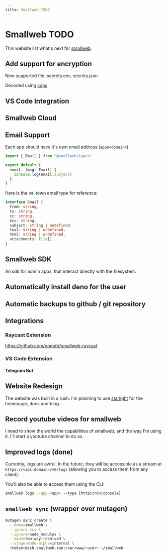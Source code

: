 ```yaml
---
title: Smallweb TODO
---
```


# Smallweb TODO

This website list what's next for [smallweb](https://smallweb.run).

## Add support for encryption

New supported file: secrets.env, secrets.json

Decoded using [sops](https://github.com/getsops/sops/blob/main/decrypt/decrypt.go)

## VS Code Integration

## Smallweb Cloud

## Email Support

Each app should have it's own email address (`app@<domain>`).

```ts
import { Email } from "@smallweb/types"

export default {
  email: (msg: Email) {
    console.log(email.subject)
  }
}
```

Here is the val town email type for reference:

```ts
interface Email {
  from: string,
  to: string,
  cc: string,
  bcc: string,
  subject: string | undefined,
  text: string | undefined,
  html: string | undefined,
  attachments: File[],
}
```

## Smallweb SDK

An sdk for admin apps, that interact directly with the filesystem.

## Automatically install deno for the user

## Automatic backups to github / git repository

## Integrations

### Raycast Extension

https://github.com/pomdtr/smallweb-raycast

### VS Code Extension

#### Telegram Bot

## Website Redesign

The website was built in a rush. I'm planning to use [starlight](https://starlight.astro.build/) for the homepage, docs and blog.

## Record youtube videos for smallweb

I need to show the world the capabilities of smallweb, and the way I'm using it. I'll start a youtube channel to do so.

## Improved logs (done)

Currently, logs are awful. In the future, they will be accessible as a stream at` https://<api-domain>/v0/logs` (allowing you to access them from any client).

You'll also be able to access them using the CLI:

```sh
smallweb logs --app <app> --type [http|cron|console]
```

## `smallweb sync` (wrapper over mutagen)

```sh
mutagen sync create \
  --name=smallweb \
  --ignore-vcs \
  --ignore=node_modules \
  --mode=two-way-resolved \
  --stage-mode-alpha=internal \
  <token>@ssh.smallweb.run:/var/www/<user> ~/smallweb
```

